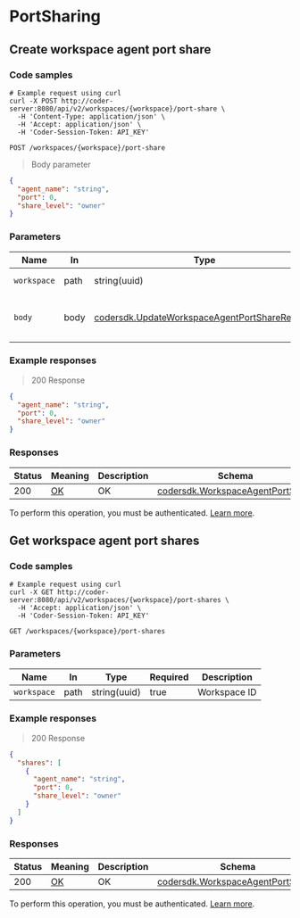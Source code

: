 # PortSharing

## Create workspace agent port share

### Code samples

```shell
# Example request using curl
curl -X POST http://coder-server:8080/api/v2/workspaces/{workspace}/port-share \
  -H 'Content-Type: application/json' \
  -H 'Accept: application/json' \
  -H 'Coder-Session-Token: API_KEY'
```

`POST /workspaces/{workspace}/port-share`

> Body parameter

```json
{
  "agent_name": "string",
  "port": 0,
  "share_level": "owner"
}
```

### Parameters

| Name        | In   | Type                                                                                                     | Required | Description                       |
| ----------- | ---- | -------------------------------------------------------------------------------------------------------- | -------- | --------------------------------- |
| `workspace` | path | string(uuid)                                                                                             | true     | Workspace ID                      |
| `body`      | body | [codersdk.UpdateWorkspaceAgentPortShareRequest](schemas.md#codersdkupdateworkspaceagentportsharerequest) | true     | Create port sharing level request |

### Example responses

> 200 Response

```json
{
  "agent_name": "string",
  "port": 0,
  "share_level": "owner"
}
```

### Responses

| Status | Meaning                                                 | Description | Schema                                                                         |
| ------ | ------------------------------------------------------- | ----------- | ------------------------------------------------------------------------------ |
| 200    | [OK](https://tools.ietf.org/html/rfc7231#section-6.3.1) | OK          | [codersdk.WorkspaceAgentPortShare](schemas.md#codersdkworkspaceagentportshare) |

To perform this operation, you must be authenticated. [Learn more](authentication.md).

## Get workspace agent port shares

### Code samples

```shell
# Example request using curl
curl -X GET http://coder-server:8080/api/v2/workspaces/{workspace}/port-shares \
  -H 'Accept: application/json' \
  -H 'Coder-Session-Token: API_KEY'
```

`GET /workspaces/{workspace}/port-shares`

### Parameters

| Name        | In   | Type         | Required | Description  |
| ----------- | ---- | ------------ | -------- | ------------ |
| `workspace` | path | string(uuid) | true     | Workspace ID |

### Example responses

> 200 Response

```json
{
  "shares": [
    {
      "agent_name": "string",
      "port": 0,
      "share_level": "owner"
    }
  ]
}
```

### Responses

| Status | Meaning                                                 | Description | Schema                                                                           |
| ------ | ------------------------------------------------------- | ----------- | -------------------------------------------------------------------------------- |
| 200    | [OK](https://tools.ietf.org/html/rfc7231#section-6.3.1) | OK          | [codersdk.WorkspaceAgentPortShares](schemas.md#codersdkworkspaceagentportshares) |

To perform this operation, you must be authenticated. [Learn more](authentication.md).
